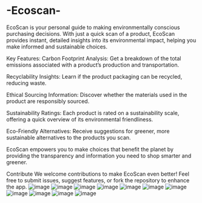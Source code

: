 # -Ecoscan-
EcoScan is your personal guide to making environmentally conscious purchasing decisions. With just a quick scan of a product, EcoScan provides instant, detailed insights into its environmental impact, helping you make informed and sustainable choices.

Key Features:
Carbon Footprint Analysis: Get a breakdown of the total emissions associated with a product’s production and transportation.

Recyclability Insights: Learn if the product packaging can be recycled, reducing waste.

Ethical Sourcing Information: Discover whether the materials used in the product are responsibly sourced.

Sustainability Ratings: Each product is rated on a sustainability scale, offering a quick overview of its environmental friendliness.

Eco-Friendly Alternatives: Receive suggestions for greener, more sustainable alternatives to the products you scan.

EcoScan empowers you to make choices that benefit the planet by providing the transparency and information you need to shop smarter and greener.

Contribute
We welcome contributions to make EcoScan even better! Feel free to submit issues, suggest features, or fork the repository to enhance the app.
![image](https://github.com/user-attachments/assets/f7ed2e83-070a-45b7-85d1-95be551fabd4)
![image](https://github.com/user-attachments/assets/f8ebcb44-f243-4ff1-ae50-b69be4f7bc51)
![image](https://github.com/user-attachments/assets/baa06793-1767-41bc-9bdc-6e72a6f03b4e)
![image](https://github.com/user-attachments/assets/2353308d-b289-4221-b7c2-224471a0b52c)
![image](https://github.com/user-attachments/assets/e2af05f2-eb7a-4c4e-ad45-dd1aa1121fce)
![image](https://github.com/user-attachments/assets/3a723f61-9efc-4f66-bb6c-81496624454f)
![image](https://github.com/user-attachments/assets/cf5b1370-0b03-4d35-8e28-a62ee202c1a7)
![image](https://github.com/user-attachments/assets/7a6330a5-d8b0-4855-9f5b-c40c92b78537)
![image](https://github.com/user-attachments/assets/b0eb5989-fc2b-4051-9aa6-d2a7e11d136b)
![image](https://github.com/user-attachments/assets/4ea8f469-cba3-485a-ae89-8c04aea2a46a)
![image](https://github.com/user-attachments/assets/7164709b-a877-41e9-a0a7-00d21dab2fb6)










